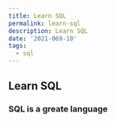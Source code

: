 ```yaml
---
title: Learn SQL
permalink: learn-sql
description: Learn SQL
date: '2021-069-10'
tags: 
  - sql
---
```


## Learn SQL
### SQL is a greate language